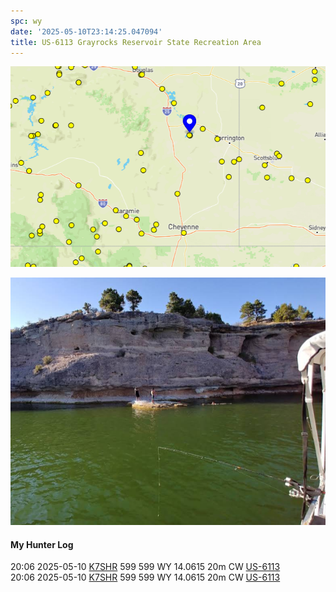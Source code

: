 ```yaml
---
spc: wy
date: '2025-05-10T23:14:25.047094'
title: US-6113 Grayrocks Reservoir State Recreation Area
---
```


![pasted_image.png](/static/pasted_image_0192.png)

![pasted_image001.png](/static/pasted_image001_0163.png)


#### My Hunter Log
20:06    2025-05-10    [K7SHR](https://qrz.com/db/K7SHR)    599    599    WY    14.0615    20m    CW    [US-6113](https://pota.app/#/park/US-6113)
<BR>20:06	2025-05-10	[K7SHR](https://qrz.com/db/K7SHR)	599	599	WY	14.0615	20m	CW	[US-6113](https://pota.app/#/park/US-6113)